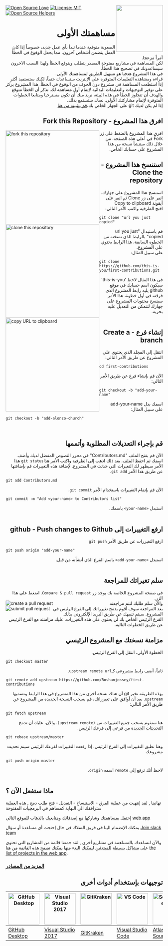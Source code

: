[![Open Source Love](https://badges.frapsoft.com/os/v1/open-source.svg?v=103)](https://github.com/ellerbrock/open-source-badges/)
[<img align="right" width="150" src="https://firstcontributions.github.io/assets/Readme/join-slack-team.png">](https://join.slack.com/t/firstcontributors/shared_invite/enQtMzE1MTYwNzI3ODQ0LTZiMDA2OGI2NTYyNjM1MTFiNTc4YTRhZTg4OWZjMzA0ZWZmY2UxYzVkMzI1ZmVmOWI4ODdkZWQwNTM2NDVmNjY)
[![License: MIT](https://img.shields.io/badge/License-MIT-green.svg)](https://opensource.org/licenses/MIT)
[![Open Source Helpers](https://www.codetriage.com/roshanjossey/first-contributions/badges/users.svg)](https://www.codetriage.com/roshanjossey/first-contributions)


# <div dir="rtl">مساهمتك الأولى</div>

<div dir="rtl">
الصعوبة متوقعة عندما تبدأ بأي عمل جديد، خصوصاً إذا كان العمل يتضمن أشخاص آخرون، مما يجعل الوقوع في الخطأ أمراً مزعجا.
<br>
لكن المساهمة في مشاريع مفتوحة المصدر يتطلب ويتوقع الخطأ ولهذا السبب الآخرون سيساعدونك في تصحيح هذا الخطأ.
<br>
في هذا المشروع هدفنا هو تسهيل الطريق لمساهمتك الأولى.
</div>


<div dir="rtl">
قراءة ومشاهدة التعليمات المتوفرة على الإنترنت ستساعدك حتماً، لكنك ستستفيد أكثر إذا استطعت المساهمة في مشروع دون الخوف من الوقوع في الخطأ. هذا المشروع يركز على توفير التوجيهات والتعليمات البدائية لإتمام أول مساهمة لك.
تذكر أن الخطأ متوقع والهدف أن تتجاوز الخطأ في هذه البيئة، نريد منك أن تكون مسترخيا ومتابعا الخطوات المتوفرة لإتمام مشاركتك الأولى. نعدك ستستمع بذلك.
</div>


<div dir="rtl">
إذا لم يكن لديك git على الجهاز الخاص بك،<a href="https://help.github.com/articles/set-up-git/">قم بتثبيته من هنا</a>
</div>

## <div dir="rtl"> افرق هذا المشروع - Fork this Repository </div>
<img style="float: left;" width="300" src="https://firstcontributions.github.io/assets/Readme/fork.png" alt="fork this repository" />
<div dir="rtl">
افرق هذا المشروع بالضغط على زر Fork في أعلى هذه الصفحة.
من خلال ذلك ستنشأ نسخة من هذا المشروع على حسابك الخاص.
</div>

## <div dir="rtl"> استنسخ هذا المشروع - Clone the repository </div>

<img style="float: left;" width="300" src="https://firstcontributions.github.io/assets/Readme/clone.png" alt="clone this repository" />

<div dir="rtl">
استنسخ هذا المشروع على جهازك.
انقر على زر Clone ثم انقر على أيقونة Copy to clipboard
</div>
<img style="float: left;" width="300" src="https://firstcontributions.github.io/assets/Readme/copy-to-clipboard.png" alt="copy URL to clipboard" />
<div dir="rtl">
افتح الطرفية واكتب الأمر التالي:
</div>

```
git clone "url you just copied"
```

<div dir="rtl">قم باستبدال "url you just copied" بالرابط الذي نسخته من الخطوة السابقة، هذا الرابط يحتوي على المشروع.</div>

<div dir="rtl">على سبيل المثال:</div>

```
git clone https://github.com/this-is-you/first-contributions.git
```

<div dir="rtl">
في هذا المثال لاحظ 'this-is-you' سيكون اسم حسابك في موقع github يليه رابط المشروع الذي فرقته في أول خطوة، هذا الأمر سينسخ محتويات المشروع على جهازك لتتمكن من التعديل عليه بحرية.
</div>
<br>

## <div dir="rtl">  إنشاء فرع - Create a branch </div>


<div dir="rtl"> انتقل إلى المجلد الذي يحتوي على المشروع عن طريق الأمر التالي: </div>

```
cd first-contributions
```

<div dir="rtl"> الآن قم بإنشاء فرع عن طريق الأمر التالي: </div>

```
git checkout -b "add-your-name"
```

<div dir="rtl">اسمك بدل add-your-name</div>

<div dir="rtl">على سبيل المثال:</div>

```
git checkout -b "add-alonzo-church"
```

<br>

## <div dir="rtl">قم بإجراء التعديلات المطلوبة وأتممها</div></h2>

<div dir="rtl">
الآن قم بفتح الملف "Contributors.md" في محرر النصوص المفضل لديك وأضف اسمك ثم احفظ الملف.
بعد ذلك اذهب إلى الطرفية واكتب الأمر هذا<code>git status</code> هذا الأمر سيظهر لك التغيرات التي حدثت في المشروع.
لإضافة هذه التغييرات قم بإضافتها عن طريق هذا الأمر <code>git add</code>.
</div>

```
git add Contributors.md
```

<div dir="rtl">الآن قم بإتمام التغييرات باستخدام الأمر <code>git commit</code>.</div>

```
git commit -m "Add <your-name> to Contributors list"
```

<div dir="rtl"> استبدل <code>&#60;your-name&#62;</code> باسمك. </div>
<br>

## <div dir="rtl"> ارفع التغييرات إلى github - Push changes to Github </div>

<div dir="rtl">ارفع التغيررات عن طريق الأمر <code>git push</code></div>

```
git push origin "add-your-name"
```

<div dir="rtl">استبدل <code>&#60;add-your-name&#62;</code> باسم الفرع الذي أنشأته من قبل.</div>


<br>
<h2 id="سلم-تغيراتك-للمراجعة"><a name="سلم-تغيراتك-للمراجعة" href="#سلم-تغيراتك-للمراجعة"></a><div dir="rtl">سلم تغيراتك للمراجعة</div></h2>


<div dir="rtl">في صفحة المشروع الخاصة بك يوجد زر <code>Compare &amp; pull request</code>. اضغط على هذا الزر.</div>

<img style="float: left;" src="https://firstcontributions.github.io/assets/Readme/compare-and-pull.png" alt="create a pull request" />

<div dir="rtl">والآن سلم طلبك لتتم مراجعته </div>

<img style="float: left;" src="https://firstcontributions.github.io/assets/Readme/submit-pull-request.png" alt="submit pull request" />

<div dir="rtl">بعد المراجعة سوف أقوم بدمج تغيرراتك إلى الفرع الرئيس في المشروع. سيتم تنبيهك عن طريق البريد الإلكتروني بذلك.</div>

<div dir="rtl">الفرع الرئيس الخاص بك لن يحتوي على هذه التغيررات. عليك مزامنته مع الفرع الرئيس عن طريق الخطوات التالية.</div>

## <div dir="rtl">مزامنة نسختك مع المشروع الرئيسي</div>

 <div dir="rtl">الخطوة الأولى، انتقل إلى الفرع الرئيس.</div>

```
git checkout master
```

 <div dir="rtl">ثانياً، أضف رابط مشروعي كـ<code>upstream remote url</code>.</div>
 
```
git remote add upstream https://github.com/Roshanjossey/first-contributions
```

<div dir="rtl">بهذه الطريقة نخبر git أن هناك نسخة أخرى من هذا المشروع في هذا الرابط ونسميها <code>upstream</code>.
بعد أن أوافق على تغيرراتك، قم بسحب النسخة الجديدة من المشروع عن طريق الأمر التالي:
</div>

```
git fetch upstream
```

<div dir="rtl">هنا سنقوم بسحب جميع التغييرات من <code>(upstream remote)</code>. والآن، عليك أن تدمج التحديثات الجديدة من فرعي إلى فرعك الرئيس.</div>

```
git rebase upstream/master
```

<div dir="rtl">وهنا تطبق التغييرات إلى الفرع الرئيس. إذا رفعت التغييرات لفرعك الرئيس سيتم تحديث مشروعك</div>

```
git push origin master
```

<div dir="rtl">لاحظ أنك ترفع إلى <code>remote</code> اسمه <code>origin</code>.</div>
<br>

## ماذا ستفعل الآن ؟

تهانينا , لقد إنتهيت من عملية الفرق - الاستنساخ - التعديل - فتح طلب دمج , هذه العملية سترافقك الى النهاية كمساهم في البرمجيات المفتوحة

إحتفل بمساهمتك وشاركها مع إصدقائك ومتابعيك بالذهاب للموقع التالي
[web app](https://firstcontributions.github.io/#social-share)

يمكنك الإنضمام الينا في فريق السلاك في حال إحتجت أي مساعدة أو سؤال
[Join slack team](https://join.slack.com/t/firstcontributors/shared_invite/zt-vchl8cde-S0KstI_jyCcGEEj7rSTQiA)

والآن لنساعدك بالمساهمة في مشاريع أخرى , لقد جمعنا قائمة من المشاريع التي تحتوي على مشاكل بسيطة للمبتدئين ليمكنك البدء منها يمكنك تصفح هذه القائمة من هنا
[the list of projects in the web app](https://firstcontributions.github.io/#project-list).

### [المزيد من المصادر](additional-material/git_workflow_scenarios/additional-material.md)

## <div dir="rtl">توجيهات بإستخدام أدوات أخرى</div>

| <a href="gui-tool-tutorials/github-desktop-tutorial.md"><img alt="GitHub Desktop" src="https://desktop.github.com/images/desktop-icon.svg" width="100"></a> | <a href="gui-tool-tutorials/github-windows-vs2017-tutorial.md"><img alt="Visual Studio 2017" src="https://upload.wikimedia.org/wikipedia/commons/c/cd/Visual_Studio_2017_Logo.svg" width="100"></a> | <a href="gui-tool-tutorials/gitkraken-tutorial.md"><img alt="GitKraken" src="https://firstcontributions.github.io/assets/gui-tool-tutorials/gitkraken-tutorial/gk-icon.png" width="100"></a> | <a href="gui-tool-tutorials/github-windows-vs-code-tutorial.md"><img alt="VS Code" src="https://upload.wikimedia.org/wikipedia/commons/2/2d/Visual_Studio_Code_1.18_icon.svg" width=100></a> | <a href="gui-tool-tutorials/sourcetree-macos-tutorial.md"><img alt="Sourcetree App" src="https://wac-cdn.atlassian.com/dam/jcr:81b15cde-be2e-4f4a-8af7-9436f4a1b431/Sourcetree-icon-blue.svg" width=100></a> | <a href="gui-tool-tutorials/github-windows-intellij-tutorial.md"><img alt="IntelliJ IDEA" src="https://upload.wikimedia.org/wikipedia/commons/thumb/9/9c/IntelliJ_IDEA_Icon.svg/512px-IntelliJ_IDEA_Icon.svg.png" width=100></a> |
| ----------------------------------------------------------------------------------------------------------------------------------------------------------- | --------------------------------------------------------------------------------------------------------------------------------------------------------------------------------------------------- | ------------------------------------------------------------------------------------------------------------------- | -------------------------------------------------------------------------------------------------------------------------------------------------------------------------------------------- | ------------------------------------------------------------------------------------------------------------------------------------------------------------------------------------------------------------ | ----------------------------------------------------------------------------------------------------------------------------------------------------------------------------------------- |
| [GitHub Desktop](gui-tool-tutorials/github-desktop-tutorial.md)                                                                                             | [Visual Studio 2017](gui-tool-tutorials/github-windows-vs2017-tutorial.md)                                                                                                                          | [GitKraken](gui-tool-tutorials/gitkraken-tutorial.md)                                                               | [Visual Studio Code](gui-tool-tutorials/github-windows-vs-code-tutorial.md)                                                                                                                  | [Atlassian Sourcetree](gui-tool-tutorials/sourcetree-macos-tutorial.md)                                                                                                                                      | [IntelliJ IDEA](gui-tool-tutorials/github-windows-intellij-tutorial.md)                                                                                                                   |

